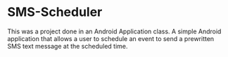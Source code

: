 # SMS-Scheduler
This was a project done in an Android Application class. 
A simple Android application that allows a user to schedule an event to send a prewritten SMS text message at the scheduled time.
